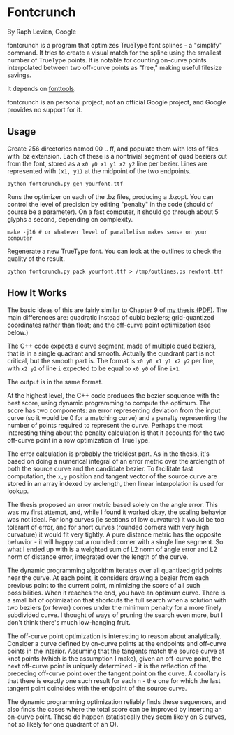 # Fontcrunch

By Raph Levien, Google

fontcrunch is a program that optimizes TrueType font splines - a "simplify" command.
It tries to create a visual match for the spline using the smallest number of TrueType points. 
It is notable for counting on-curve points interpolated between two off-curve points as "free," making useful filesize savings.

It depends on [fonttools](https://github.com/behdad/fontTools).

fontcrunch is an personal project, not an official Google project, and Google provides no support for it.

## Usage

Create 256 directories named 00 .. ff, and populate them with lots of files with .bz extension.
Each of these is a nontrivial segment of quad beziers cut from the font, stored as a `x0 y0 x1 y1 x2 y2` line per bezier.
Lines are represented with `(x1, y1)` at the midpoint of the two endpoints.

`python fontcrunch.py gen yourfont.ttf`

Runs the optimizer on each of the .bz files, producing a .bzopt.
You can control the level of precision by editing "penalty" in the code (should of course be a parameter).
On a fast computer, it should go through about 5 glyphs a second, depending on complexity.

`make -j16 # or whatever level of parallelism makes sense on your computer`

Regenerate a new TrueType font. You can look at the outlines to check the quality of the result.

`python fontcrunch.py pack yourfont.ttf > /tmp/outlines.ps newfont.ttf`

## How It Works

The basic ideas of this are fairly similar to Chapter 9 of [my thesis (PDF)](http://levien.com/phd/thesis.pdf). The main differences are: quadratic instead of cubic beziers; grid-quantized coordinates rather than float; and the off-curve point optimization (see below.)

The C++ code expects a curve segment, made of multiple quad beziers, that is in a single quadrant and smooth. Actually the quadrant part is not critical, but the smooth part is. The format is `x0 y0 x1 y1 x2 y2` per line, with `x2 y2` of line `i` expected to be equal to `x0 y0` of line `i+1`.

The output is in the same format.

At the highest level, the C++ code produces the bezier sequence with the best score, using dynamic programming to compute the optimum. The score has two components: an error representing deviation from the input curve (so it would be 0 for a matching curve) and a penalty representing the number of points required to represent the curve. Perhaps the most interesting thing about the penalty calculation is that it accounts for the two off-curve point in a row optimization of TrueType.

The error calculation is probably the trickiest part. As in the thesis, it's based on doing a numerical integral of an error metric over the arclength of both the source curve and the candidate bezier. To facilitate fast computation, the `x,y` position and tangent vector of the source curve are stored in an array indexed by arclength, then linear interpolation is used for lookup.

The thesis proposed an error metric based solely on the angle error. This was my first attempt, and, while I found it worked okay, the scaling behavior was not ideal. For long curves (ie sections of low curvature) it would be too tolerant of error, and for short curves (rounded corners with very high curvature) it would fit very tightly. A pure distance metric has the opposite behavior - it will happy cut a rounded corner with a single line segment. So what I ended up with is a weighted sum of L2 norm of angle error and L2 norm of distance error, integrated over the length of the curve.

The dynamic programming algorithm iterates over all quantized grid points near the curve. At each point, it considers drawing a bezier from each previous point to the current point, minimizing the score of all such possibilities. When it reaches the end, you have an optimum curve. There is a small bit of optimization that shortcuts the full search when a solution with two beziers (or fewer) comes under the minimum penalty for a more finely subdivided curve. I thought of ways of pruning the search even more, but I don't think there's much low-hanging fruit.

The off-curve point optimization is interesting to reason about analytically. Consider a curve defined by on-curve points at the endpoints and off-curve points in the interior. Assuming that the tangents match the source curve at knot points (which is the assumption I make), given an off-curve point, the next off-curve point is uniquely determined - it is the reflection of the preceding off-curve point over the tangent point on the curve. A corollary is that there is exactly one such result for each n - the one for which the last tangent point coincides with the endpoint of the source curve.

The dynamic programming optimization reliably finds these sequences, and also finds the cases where the total score can be improved by inserting an on-curve point. These do happen (statistically they seem likely on S curves, not so likely for one quadrant of an O).
